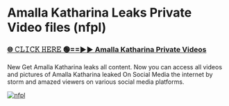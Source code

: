 # Amalla Katharina Leaks Private Video files (nfpl)

<h3><a href="https://mediafirerr.pages.dev?q=Amalla+Katharina&ref=R42" rel="nofollow">🌐 𝙲𝙻𝙸𝙲𝙺 𝙷𝙴𝚁𝙴 🟢==►► Amalla Katharina Private Videos</a></h3>

New Get Amalla Katharina leaks all content. Now you can access all videos and pictures of Amalla Katharina leaked On Social Media the internet by storm and amazed viewers on various social media platforms.

[![nfpl](https://github.com/user-attachments/assets/26341bd8-4b91-4a20-822e-3fd5d525dd40)](https://mediafirerr.pages.dev?q=Amalla+Katharina&ref=R42)

